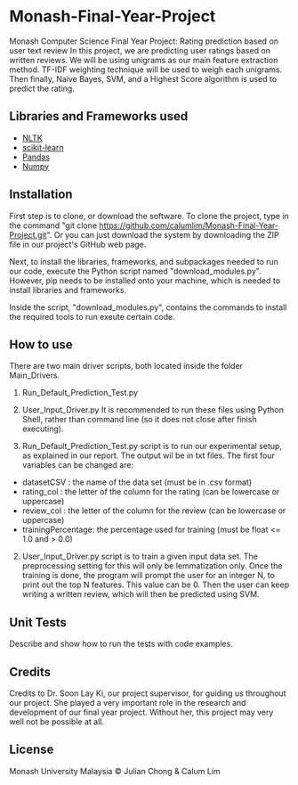 # Monash-Final-Year-Project
Monash Computer Science Final Year Project: Rating prediction based on user text review
In this project, we are predicting user ratings based on written reviews. We will be using unigrams as our main
feature extraction method. TF-IDF weighting technique will be used to weigh each unigrams. Then finally, Naive Bayes,
SVM, and a Highest Score algorithm is used to predict the rating.


## Libraries and Frameworks used
- [NLTK](https://www.nltk.org/)
- [scikit-learn](https://scikit-learn.org/stable/)
- [Pandas](https://pandas.pydata.org/)
- [Numpy](https://www.numpy.org/)


## Installation
First step is to clone, or download the software. To clone the project, type in the command "git clone https://github.com/calumlim/Monash-Final-Year-Project.git".
Or you can just download the system by downloading the ZIP file in our project's GitHub web page.

Next, to install the libraries, frameworks, and subpackages needed to run our code, execute the Python script
named "download_modules.py". However, pip needs to be installed onto your machine, which is needed
to install libraries and frameworks.

Inside the script, "download_modules.py", contains the commands to install the required tools to run exeute certain code.


## How to use
There are two main driver scripts, both located inside the folder Main_Drivers. 
1) Run_Default_Prediction_Test.py
2) User_Input_Driver.py
It is recommended to run these files using Python Shell, rather than command line (so it does not close after finish executing). 

1) Run_Default_Prediction_Test.py script is to run our experimental setup, as explained in our report. The output
wil be in txt files. The first four variables
can be changed are:
- datasetCSV : the name of the data set (must be in .csv format)
- rating_col : the letter of the column for the rating (can be lowercase or uppercase)
- review_col : the letter of the column for the review (can be lowercase or uppercase)
- trainingPercentage: the percentage used for training (must be float <= 1.0 and > 0.0)

2) User_Input_Driver.py script is to train a given input data set. The preprocessing setting
for this will only be lemmatization only. Once the training is done, the program will
prompt the user for an integer N, to print out the top N features. This value can be 0. Then the user can
keep writing a written review, which will then be predicted using SVM.

## Unit Tests
Describe and show how to run the tests with code examples.


## Credits
Credits to Dr. Soon Lay Ki, our project supervisor, for guiding us throughout our project. She played a very important 
role in the research and development of our final year project. Without her, this project may very well not be possible at all.


## License
Monash University Malaysia © Julian Chong & Calum Lim
